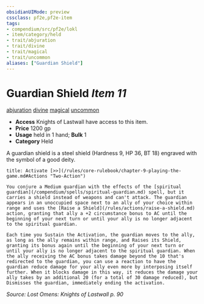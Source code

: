 ```yaml
---
obsidianUIMode: preview
cssclass: pf2e,pf2e-item
tags:
- compendium/src/pf2e/lokl
- item/category/held
- trait/abjuration
- trait/divine
- trait/magical
- trait/uncommon
aliases: ["Guardian Shield"]
---
```

# Guardian Shield *Item 11*  
[abjuration](/rules/traits/abjuration.md)  [divine](/rules/traits/divine.md)  [magical](/rules/traits/magical.md)  [uncommon](/rules/traits/uncommon.md)  

- **Access** Knights of Lastwall have access to this item.
- **Price** 1200 gp
- **Usage** held in 1 hand; **Bulk** 1
- **Category** Held

A guardian shield is a steel shield (Hardness 9, HP 36, BT 18) engraved with the symbol of a good deity.

```ad-embed-ability
title: Activate [>>](/rules/core-rulebook/chapter-9-playing-the-game.md#Actions "Two-Action")

You conjure a Medium guardian with the effects of the [spiritual guardian](/compendium/spells/spiritual-guardian.md) spell, but it carries a shield instead of weapons and can't attack. The guardian appears in an unoccupied space next to an ally of your choice within range and uses the [Raise a Shield](/rules/actions/raise-a-shield.md) action, granting that ally a +2 circumstance bonus to AC until the beginning of your next turn or until your ally is no longer adjacent to the spiritual guardian.

Each time you Sustain the Activation, the guardian moves to the ally, as long as the ally remains within range, and Raises its Shield, granting its bonus again until the beginning of your next turn or until your ally is no longer adjacent to the spiritual guardian. When the ally receiving the AC bonus takes damage beyond the 10 that's redirected to the guardian, you can use a reaction to have the guardian reduce damage for your ally even more by interposing itself further. When it blocks damage in this way, it reduces the damage your ally takes by an additional 20 (for a total of 30 damage reduced), but Dismisses the guardian, immediately ending the activation.
```

*Source: Lost Omens: Knights of Lastwall p. 90*